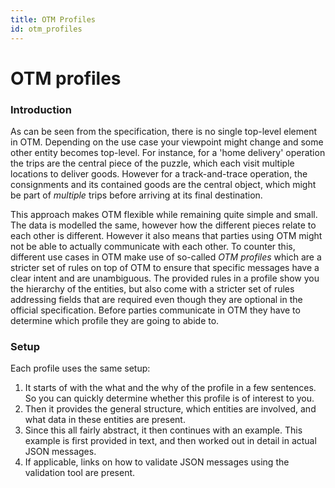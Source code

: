 ```yaml
---
title: OTM Profiles
id: otm_profiles
---
```


OTM profiles
============

### Introduction
As can be seen from the specification, there is no single top-level element in OTM. Depending on the use case your viewpoint might change and some other entity becomes top-level. For instance, for a 'home delivery' operation the trips are the central piece of the puzzle, which each visit multiple locations to deliver goods. However for a track-and-trace operation, the consignments and its contained goods are the central object, which might be part of _multiple_ trips before arriving at its final destination.

This approach makes OTM flexible while remaining quite simple and small. The data is modelled the same, however how the different pieces relate to each other is different. However it also means that parties using OTM might not be able to actually communicate with each other. To counter this, different use cases in OTM make use of so-called _OTM profiles_ which are a stricter set of rules on top of OTM to ensure that specific messages have a clear intent and are unambiguous. The provided rules in a profile show you the hierarchy of the entities, but also come with a stricter set of rules addressing fields that are required even though they are optional in the official specification. Before parties communicate in OTM they have to determine which profile they are going to abide to.


### Setup
Each profile uses the same setup:

1. It starts of with the what and the why of the profile in a few sentences. So you can quickly determine whether this profile is of interest to you.
2. Then it provides the general structure, which entities are involved, and what data in these entities are present.
3. Since this all fairly abstract, it then continues with an example. This example is first provided in text, and then worked out in detail in actual JSON messages.
4. If applicable, links on how to validate JSON messages using the validation tool are present.
